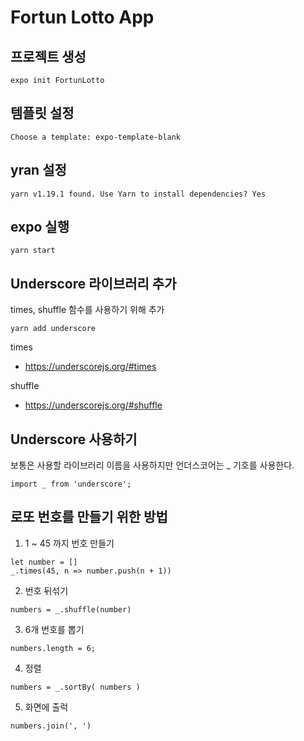 # Fortun Lotto App 

## 프로젝트 생성 
```
expo init FortunLotto
```

## 템플릿 설정
```
Choose a template: expo-template-blank
```

## yran 설정 
```
yarn v1.19.1 found. Use Yarn to install dependencies? Yes
```

## expo 실행 
```
yarn start
```

## Underscore 라이브러리 추가 
times, shuffle 함수를 사용하기 위해 추가 
```
yarn add underscore
```

times
- https://underscorejs.org/#times

shuffle
- https://underscorejs.org/#shuffle


## Underscore 사용하기 
보통은 사용할 라이브러리 이름을 사용하지만 언더스코어는 _ 기호를 사용한다.
```
import _ from 'underscore';
```

## 로또 번호를 만들기 위한 방법 
1. 1 ~ 45 까지 번호 만들기 
```
let number = []
_.times(45, n => number.push(n + 1))
```

2. 번호 뒤섞기 
```
numbers = _.shuffle(number)
```

3. 6개 번호를 뽑기
```
numbers.length = 6;
```

4. 정렬 
```
numbers = _.sortBy( numbers ) 
```

5. 화면에 출럭 
```
numbers.join(', ')
```